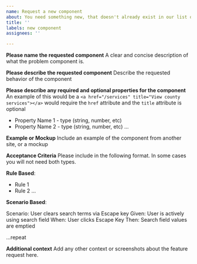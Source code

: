 ```yaml
---
name: Request a new component
about: You need something new, that doesn't already exist in our list of components
title: ''
labels: new component
assignees: ''

---
```

**Please name the requested component**
A clear and concise description of what the problem component is.

**Please describe the requested component**
Describe the requested behavior of the component

**Please describe any required and optional properties for the component**
An example of this would be a `<a href="/services" title="View county services"></a>` would require the `href` attribute and the `title` attribute is optional

- Property Name 1 - type (string, number, etc)
- Property Name 2 - type (string, number, etc)
...

**Example or Mockup**
Include an example of the component from another site, or a mockup

**Acceptance Criteria**
Please include in the following format. In some cases you will not need both types.

**Rule Based**:

- Rule 1
- Rule 2
...

**Scenario Based**:

Scenario: User clears search terms via Escape key
Given: User is actively using search field
When: User clicks Escape Key
Then: Search field values are emptied

...repeat

**Additional context**
Add any other context or screenshots about the feature request here.
